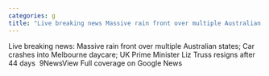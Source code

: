 ```yaml
---
categories: g
title: "Live breaking news Massive rain front over multiple Australian states Car crashes into Melbourne daycare UK Prime Minister Liz Truss resigns after 44 days  9News"
---
```

Live breaking news: Massive rain front over multiple Australian states; Car crashes into Melbourne daycare; UK Prime Minister Liz Truss resigns after 44 days&nbsp;&nbsp;9NewsView Full coverage on Google News